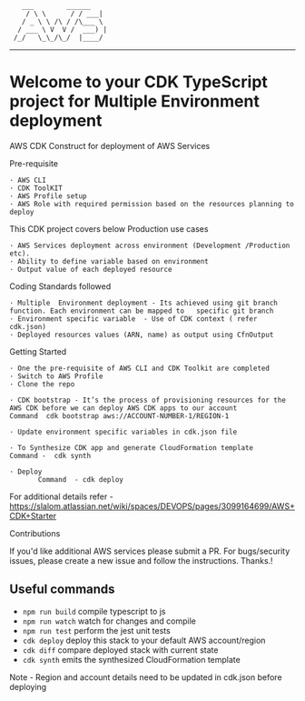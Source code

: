        ___        ______    
        / \ \      / / ___|   
       / _ \ \ /\ / /\___ \  
      / ___ \ V  V /  ___) | 
     /_/   \_\_/\_/  |____/   
 ------------------------------

# Welcome to your CDK TypeScript project for Multiple Environment deployment

AWS CDK Construct for deployment of AWS Services

Pre-requisite

	· AWS CLI
	· CDK ToolKIT
	· AWS Profile setup 
	· AWS Role with required permission based on the resources planning to deploy
 


This CDK project covers below Production use cases

	· AWS Services deployment across environment (Development /Production etc).
	· Ability to define variable based on environment
	· Output value of each deployed resource

Coding Standards followed

	· Multiple  Environment deployment - Its achieved using git branch function. Each environment can be mapped to   specific git branch
	· Environment specific variable  - Use of CDK context ( refer cdk.json)
	· Deployed resources values (ARN, name) as output using CfnOutput

Getting Started

	· One the pre-requisite of AWS CLI and CDK Toolkit are completed
	· Switch to AWS Profile 
	· Clone the repo 

	· CDK bootstrap - It’s the process of provisioning resources for the AWS CDK before we can deploy AWS CDK apps to our account
	Command  cdk bootstrap aws://ACCOUNT-NUMBER-1/REGION-1

	· Update environment specific variables in cdk.json file

	· To Synthesize CDK app and generate CloudFormation template
	Command -  cdk synth  
         
	· Deploy  
           Command  - cdk deploy 

For additional details refer - https://slalom.atlassian.net/wiki/spaces/DEVOPS/pages/3099164699/AWS+CDK+Starter 

Contributions

If you'd like  additional AWS services  please submit a PR. For bugs/security issues, please create a new issue and follow the instructions. Thanks.!



## Useful commands

* `npm run build`   compile typescript to js
* `npm run watch`   watch for changes and compile
* `npm run test`    perform the jest unit tests
* `cdk deploy`      deploy this stack to your default AWS account/region
* `cdk diff`        compare deployed stack with current state
* `cdk synth`       emits the synthesized CloudFormation template

Note - Region and account details need to be updated in cdk.json before deploying
         
